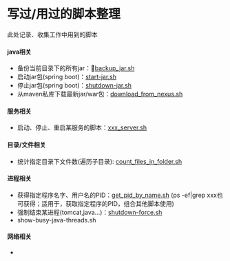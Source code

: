 # 写过/用过的脚本整理
此处记录、收集工作中用到的脚本


#### java相关
* 备份当前目录下的所有jar：[backup\_jar.sh](./scripts/backup_jar.sh)
* 启动jar包(spring boot)：[start-jar.sh](./scripts/start-jar.sh)
* 停止jar包(spring boot)：[shutdown-jar.sh](./scripts/shutdown-jar.sh)
* 从maven私库下载最新jar/war包：[download\_from\_nexus.sh](./scripts/download_from_nexus.sh)

#### 服务相关
* 启动、停止、重启某服务的脚本：[xxx\_server.sh](./scripts/xxx_server.sh)
 
#### 目录/文件相关
* 统计指定目录下文件数(遍历子目录): [count\_files\_in\_folder.sh](./scripts/count_files_in_folder.sh)


#### 进程相关
* 获得指定程序名字、用户名的PID：[get\_pid\_by\_name.sh](./scripts/get_pid_by_name.sh) (ps -ef|grep xxx也可获得；适用于，获取指定程序的PID，组合其他脚本使用)
* 强制结束某进程(tomcat,java...)：[shutdown-force.sh](./scripts/shutdown-force.sh)
* show-busy-java-threads.sh

#### 网络相关
* 